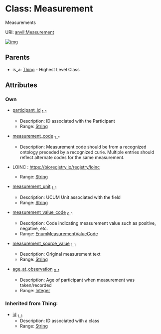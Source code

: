 
# Class: Measurement

Measurements

URI: [anvil:Measurement](https://anvilproject.org/acr-harmonized-data-model/Measurement)


[![img](https://yuml.me/diagram/nofunky;dir:TB/class/[Thing],[Thing]^-[Measurement&#124;participant_id:string;measurement_code:string%20%2B;measurement_unit:string;measurement_value_code:EnumMeasurementValueCode%20%3F;measurement_source_value:string;age_at_observation:integer%20%3F;id(i):string])](https://yuml.me/diagram/nofunky;dir:TB/class/[Thing],[Thing]^-[Measurement&#124;participant_id:string;measurement_code:string%20%2B;measurement_unit:string;measurement_value_code:EnumMeasurementValueCode%20%3F;measurement_source_value:string;age_at_observation:integer%20%3F;id(i):string])

## Parents

 *  is_a: [Thing](Thing.md) - Highest Level Class

## Attributes


### Own

 * [participant_id](participant_id.md)  <sub>1..1</sub>
     * Description: ID associated with the Participant
     * Range: [String](types/String.md)
 * [measurement_code](measurement_code.md)  <sub>1..\*</sub>
     * Description: Measurement code should be from a recognized ontology preceded by a recognized curie. Multiple entries should reflect alternate codes for the same measurement. 
* LOINC : https://bioregistry.io/registry/loinc

     * Range: [String](types/String.md)
 * [measurement_unit](measurement_unit.md)  <sub>1..1</sub>
     * Description: UCUM Unit associated with the field
     * Range: [String](types/String.md)
 * [measurement_value_code](measurement_value_code.md)  <sub>0..1</sub>
     * Description: Code indicating measurement value such as positive, negative, etc.
     * Range: [EnumMeasurementValueCode](EnumMeasurementValueCode.md)
 * [measurement_source_value](measurement_source_value.md)  <sub>1..1</sub>
     * Description: Original measurement text
     * Range: [String](types/String.md)
 * [age_at_observation](age_at_observation.md)  <sub>0..1</sub>
     * Description: Age of participant when measurement was taken/recorded
     * Range: [Integer](types/Integer.md)

### Inherited from Thing:

 * [id](id.md)  <sub>1..1</sub>
     * Description: ID associated with a class
     * Range: [String](types/String.md)
